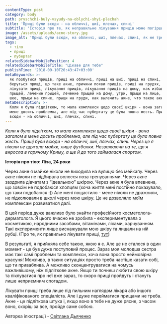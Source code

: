 ```yaml
---
contentType: post
category: body
path: pryschchi-buly-vsyudy-na-oblychi-shyi-plechah
title: 'Прищі були всюди - на обличчі, шиї, плечах, спині'
subtitle: 'Історія про те, як неправильне лікування прищів може погіршити ситуацію.'
image: /assets/uploads/acne-story.jpg
image_alt: 'Прищі були всюди, на обличчі, шиї, плечах, спині, як не треба лікувати прищі'
tags:
  - тіло
  - прищі
  - пубертат
relatedSidebarMobilePosition: 4
relatedSidebarMobileTitle: "Цікаве для тебе"
publishTime: '2018-09-10T20:43:47+03:00'
metaKeywords: >-
  як позбутися прищів, прищі на обличчі, прищі на шиї, прищі на спині, звідки
  беруться прищі, що таке акне, причини появи прищів, прищі на грудях, вугрі, як
  лікувати прищі, лікування прищів, лікування прищів на дому, как избавиться от
  прыщей, лечение прыщей, лечение прыщей на дому, угри, прыщи на лице, прыщи на
  шее, прыщи на спине, прыщи на груди, как вылечить акне, что такое акне
metaDescription: >-
  Коли я була підлітком, то мала комплекси щодо своєї шкіри - вона загалом в
  мене досить проблемна, але під час пубертату це була повна жесть. Прищі були
  всюди - на обличчі, шиї, плечах, спині.
---
```

_Коли я була підлітком, то мала комплекси щодо своєї шкіри - вона загалом в мене досить проблемна, але під час пубертату це була повна жесть. Прищі були всюди - на обличчі, шиї, плечах, спині. Через це я ніколи не вдягала майки, лише футболки. Незважаючи на те, що я виросла в гарячому Криму, а ще й до того займалася спортом._

**Історія про тіло: Ліза, 24 роки**

Через акне я майже ніколи не виходила на вулицю без мейкапу. Через акне ніколи не підбирала волосся поза тренуваннями. Через акне заздрила дівчатам з “ідеальною” шкірою. Через акне я була впевнена, що зовсім не подобаюся хлопцям (хоча життя мені постійно показувало, що таки подобаюся :)) Але мені пощастило - мене ніколи не дражнили, не підколювали в школі через мою шкіру. Це не дозволяло моїм комплексам розвиватися далі. 

В цей період дуже важливо було знайти професійного косметолога-дерматолога. Я цього вчасно не зробила - експериментувала з косметикою, народними засобами, вітамінами, ліками, харчуванням. Такі експерименти лише виснажували мою шкіру та лишали на ній рубці. (Про те, як правильно лікувати прищі, [тут](https://vpershe.com/articles/scho-take-acne-zvidky-u-mene-pryschchi))

В результаті, я прийняла себе такою, якою я є. Але це не сталося в один момент - це був дуже поступовий процес. Зараз моя молодша сестра має такі самі проблеми та комплекси, хоча вона просто неймовірна красуня! Можливо, в таких ситуаціях просто треба частіше казати собі, що ти приваблива. А можливо сконцентруватися на чомусь важливішому, ніж підліткове акне. Якщо ти почнеш любити свою шкіру та піклуватися про неї вже зараз, то скоро прищі пройдуть і стануть лише неприємним спогадом.

Лікувати прищі треба лише під пильним наглядом лікаря або іншого кваліфікованого спеціаліста. Але і дуже перейматися прищами не треба. Акне - це підліткова штука і, якщо воно в тебе не дуже рясне, з часом воно, скоріш за все, пройде саме собою.

Авторка ілюстрації - [Світлана Дьяченко](https://www.instagram.com/whereismymint/)
